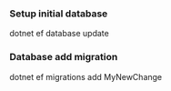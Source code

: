 ### Setup initial database
dotnet ef database update

### Database add migration
dotnet ef migrations add MyNewChange
